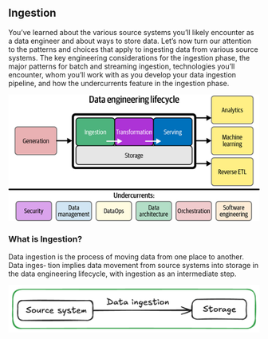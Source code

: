 ## Ingestion

You’ve learned about the various source systems you’ll likely encounter as a data engineer and about ways to store data. Let’s now turn our attention to the patterns and choices that apply to ingesting data from various source systems. The key engineering considerations for the ingestion phase, the major patterns for batch and streaming ingestion, technologies you’ll encounter, whom you’ll work with as you develop your data ingestion pipeline, and how the undercurrents feature in the ingestion phase.


  ![Ingestion aspect of the Data engineering lifecycle](/chap5/1_1t2zah1TG5_FCu0nTwkKtg.png)


### What is Ingestion?

Data ingestion is the process of moving data from one place to another. Data inges‐ tion implies data movement from source systems into storage in the data engineering lifecycle, with ingestion as an intermediate step.

  ![Data Source and Storage](/chap7/Untitled-2024-09-14-1236.png)

  